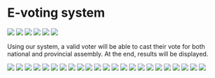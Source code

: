 # E-voting system
![](https://img.shields.io/github/stars/pandao/editor.md.svg) ![](https://img.shields.io/github/forks/pandao/editor.md.svg) ![](https://img.shields.io/github/tag/pandao/editor.md.svg) ![](https://img.shields.io/github/release/pandao/editor.md.svg) ![](https://img.shields.io/github/issues/pandao/editor.md.svg) ![](https://img.shields.io/bower/v/editor.md.svg)
<p>Using our system, a valid voter will be able to cast their vote for both national and provincial assembly. At the end, results will be displayed.</p>
<img src = "/slides/cs103presentation-01.jpg">
<img src = "/slides/cs103presentation-02.jpg">
<img src = "/slides/cs103presentation-03.jpg">
<img src = "/slides/cs103presentation-04.jpg">
<img src = "/slides/cs103presentation-05.jpg">
<img src = "/slides/cs103presentation-06.jpg">
<img src = "/slides/cs103presentation-07.jpg">
<img src = "/slides/cs103presentation-08.jpg">
<img src = "/slides/cs103presentation-09.jpg">
<img src = "/slides/cs103presentation-10.jpg">
<img src = "/slides/cs103presentation-11.jpg">
<img src = "/slides/cs103presentation-12.jpg">
<img src = "/slides/cs103presentation-13.jpg">
<img src = "/slides/cs103presentation-14.jpg">
<img src = "/slides/cs103presentation-15.jpg">
<img src = "/slides/cs103presentation-16.jpg">
<img src = "/slides/cs103presentation-17.jpg">
<img src = "/slides/cs103presentation-18.jpg">
<img src = "/slides/cs103presentation-19.jpg">
<img src = "/slides/cs103presentation-20.jpg">
<img src = "/slides/cs103presentation-21.jpg">
<img src = "/slides/cs103presentation-22.jpg">
<img src = "/slides/cs103presentation-23.jpg">
